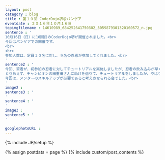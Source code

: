 ```yaml
---
layout: post
category : blog
title : 第１０回 CoderDojo堺＠パンゲア
eventdate : ２０１６年１０月１６日
topimgfilename : 14610989_684252641750802_5059879301320160572_n.jpg
sentence : '
10月16日（日）に10回目のCoderDojo堺が開催されました。<br>
今回はパンゲアでの開催です。
<br>
<br>
参加人数は、定員１０名に対し、９名の忍者が参加してくれました。<br>
'
sentence2 : '
今回、筆者が、初参加の忍者に対してチュートリアルを実施しましたが、忍者の飲み込みが早く、すぐに準備していたネタが尽きてしまい、そうとう焦りました。<br>
とりあえず、チャンピオンの田重田さんに助けを借りて、チュートリアルをしましたが、やはり、経験の差というのを実感した会となりました。<br>
今回は、メンターのスキルアップが必要であると考えさせられる会でした。<br>
'
image2 :
sentence3 : '
'
sentence4 : '
'
image3 :
sentence5 : '
'

googlephotoURL : 
---
```

{% include JB/setup %}

{% assign postdata = page %}
{% include custom/post_contents %}
